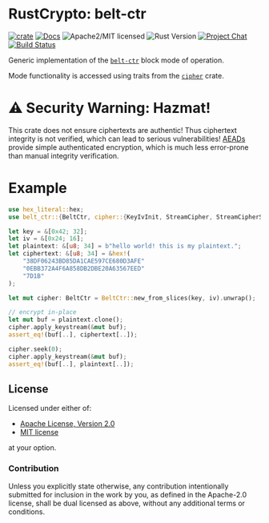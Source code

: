 # RustCrypto: belt-ctr

[![crate][crate-image]][crate-link]
[![Docs][docs-image]][docs-link]
![Apache2/MIT licensed][license-image]
![Rust Version][rustc-image]
[![Project Chat][chat-image]][chat-link]
[![Build Status][build-image]][build-link]

Generic implementation of the [`belt-ctr`] block mode of operation.

Mode functionality is accessed using traits from the [`cipher`] crate.

# ⚠️ Security Warning: Hazmat!

This crate does not ensure ciphertexts are authentic! Thus ciphertext integrity
is not verified, which can lead to serious vulnerabilities!
[AEADs] provide simple authenticated encryption,
which is much less error-prone than manual integrity verification.

# Example
```rust
use hex_literal::hex;
use belt_ctr::{BeltCtr, cipher::{KeyIvInit, StreamCipher, StreamCipherSeek}};

let key = &[0x42; 32];
let iv = &[0x24; 16];
let plaintext: &[u8; 34] = b"hello world! this is my plaintext.";
let ciphertext: &[u8; 34] = &hex!(
    "38DF06243BD85DA1CAE597CE680D3AFE"
    "0EBB372A4F6A858DB2DBE20A63567EED"
    "7D1B"
);

let mut cipher: BeltCtr = BeltCtr::new_from_slices(key, iv).unwrap();

// encrypt in-place
let mut buf = plaintext.clone();
cipher.apply_keystream(&mut buf);
assert_eq!(buf[..], ciphertext[..]);

cipher.seek(0);
cipher.apply_keystream(&mut buf);
assert_eq!(buf[..], plaintext[..]);
```

## License

Licensed under either of:

 * [Apache License, Version 2.0](http://www.apache.org/licenses/LICENSE-2.0)
 * [MIT license](http://opensource.org/licenses/MIT)

at your option.

### Contribution

Unless you explicitly state otherwise, any contribution intentionally submitted
for inclusion in the work by you, as defined in the Apache-2.0 license, shall be
dual licensed as above, without any additional terms or conditions.

[//]: # (badges)

[crate-image]: https://img.shields.io/crates/v/belt-ctr.svg
[crate-link]: https://crates.io/crates/belt-ctr
[docs-image]: https://docs.rs/belt-ctr/badge.svg
[docs-link]: https://docs.rs/belt-ctr/
[license-image]: https://img.shields.io/badge/license-Apache2.0/MIT-blue.svg
[rustc-image]: https://img.shields.io/badge/rustc-1.85+-blue.svg
[chat-image]: https://img.shields.io/badge/zulip-join_chat-blue.svg
[chat-link]: https://rustcrypto.zulipchat.com/#narrow/stream/308460-block-modes
[build-image]: https://github.com/RustCrypto/block-modes/workflows/belt-ctr/badge.svg?branch=master&event=push
[build-link]: https://github.com/RustCrypto/block-modes/actions?query=workflow%3Abelt-ctr+branch%3Amaster

[//]: # (general links)

[`cipher`]: https://docs.rs/cipher/
[`belt-ctr`]: https://apmi.bsu.by/assets/files/std/belt-spec371.pdf
[AEADs]: https://github.com/RustCrypto/AEADs
